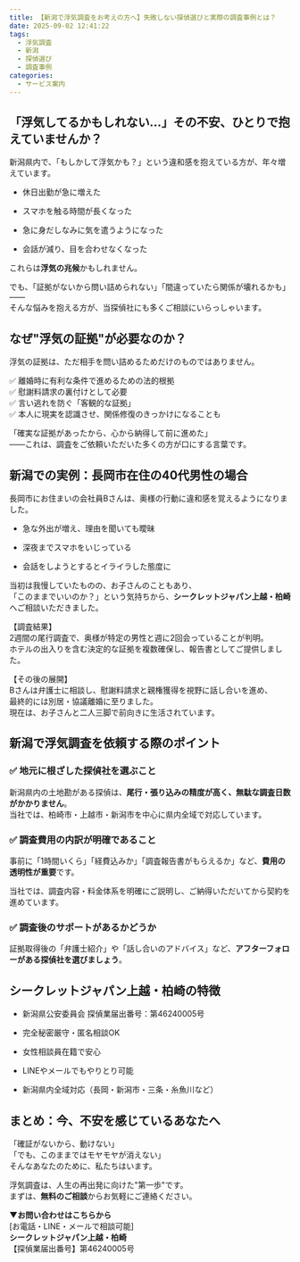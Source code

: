 ```yaml
---
title: 【新潟で浮気調査をお考えの方へ】失敗しない探偵選びと実際の調査事例とは？
date: 2025-09-02 12:41:22
tags:
  - 浮気調査
  - 新潟
  - 探偵選び
  - 調査事例
categories:
  - サービス案内
---
```


## **「浮気してるかもしれない…」その不安、ひとりで抱えていませんか？**

新潟県内で、「もしかして浮気かも？」という違和感を抱えている方が、年々増えています。

* 休日出勤が急に増えた

* スマホを触る時間が長くなった

* 急に身だしなみに気を遣うようになった

* 会話が減り、目を合わせなくなった

これらは**浮気の兆候**かもしれません。

でも、「証拠がないから問い詰められない」「間違っていたら関係が壊れるかも」――  
そんな悩みを抱える方が、当探偵社にも多くご相談にいらっしゃいます。

<!-- more -->

## **なぜ"浮気の証拠"が必要なのか？**

浮気の証拠は、ただ相手を問い詰めるためだけのものではありません。

✅ 離婚時に有利な条件で進めるための法的根拠  
✅ 慰謝料請求の裏付けとして必要  
✅ 言い逃れを防ぐ「客観的な証拠」  
✅ 本人に現実を認識させ、関係修復のきっかけになることも

「確実な証拠があったから、心から納得して前に進めた」  
――これは、調査をご依頼いただいた多くの方が口にする言葉です。

## **新潟での実例：長岡市在住の40代男性の場合**

長岡市にお住まいの会社員Bさんは、奥様の行動に違和感を覚えるようになりました。

* 急な外出が増え、理由を聞いても曖昧

* 深夜までスマホをいじっている

* 会話をしようとするとイライラした態度に

当初は我慢していたものの、お子さんのこともあり、  
「このままでいいのか？」という気持ちから、**シークレットジャパン上越・柏崎**へご相談いただきました。

【調査結果】  
2週間の尾行調査で、奥様が特定の男性と週に2回会っていることが判明。  
ホテルの出入りを含む決定的な証拠を複数確保し、報告書としてご提供しました。

【その後の展開】  
Bさんは弁護士に相談し、慰謝料請求と親権獲得を視野に話し合いを進め、  
最終的には別居・協議離婚に至りました。  
現在は、お子さんと二人三脚で前向きに生活されています。

## **新潟で浮気調査を依頼する際のポイント**

### **✅ 地元に根ざした探偵社を選ぶこと**

新潟県内の土地勘がある探偵は、**尾行・張り込みの精度が高く、無駄な調査日数がかかりません**。  
当社では、柏崎市・上越市・新潟市を中心に県内全域で対応しています。

### **✅ 調査費用の内訳が明確であること**

事前に「1時間いくら」「経費込みか」「調査報告書がもらえるか」など、**費用の透明性が重要**です。

当社では、調査内容・料金体系を明確にご説明し、ご納得いただいてから契約を進めています。

### **✅ 調査後のサポートがあるかどうか**

証拠取得後の「弁護士紹介」や「話し合いのアドバイス」など、**アフターフォローがある探偵社を選びましょう**。

## **シークレットジャパン上越・柏崎の特徴**

* 新潟県公安委員会 探偵業届出番号：第46240005号

* 完全秘密厳守・匿名相談OK

* 女性相談員在籍で安心

* LINEやメールでもやりとり可能

* 新潟県内全域対応（長岡・新潟市・三条・糸魚川など）

## **まとめ：今、不安を感じているあなたへ**

「確証がないから、動けない」  
「でも、このままではモヤモヤが消えない」  
そんなあなたのために、私たちはいます。

浮気調査は、人生の再出発に向けた"第一歩"です。  
まずは、**無料のご相談**からお気軽にご連絡ください。

**▼お問い合わせはこちらから**  
\[お電話・LINE・メールで相談可能\]  
**シークレットジャパン上越・柏崎**  
【探偵業届出番号】第46240005号